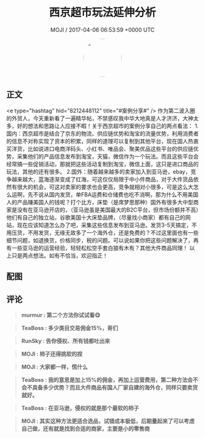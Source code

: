 <h1 align="center">西京超市玩法延伸分析</h1>
<p align="center">
    <a>MOJI / 2017-04-06 06:53:59 &#43;0000 UTC</a>
</p>

<div align="center">
    <img src="https://images.zsxq.com/FpQ7GYdIcQCWRvkzfRNBtrACxn_y?e=1590940799&amp;token=kIxbL07-8jAj8w1n4s9zv64FuZZNEATmlU_Vm6zD:Ke4gu1rnxYjG0mIj0gJbtV1P0BQ=" width="100" height="100" style="border:1px solid;border-radius:50%; color:#ffffff"/>
</div>

## 正文

<div>
&lt;e type=&#34;hashtag&#34; hid=&#34;8212448112&#34; title=&#34;#案例分享#&#34; /&gt; 作为第二波入圈的外贸人，今天重新看了一遍精华帖，不禁感叹我中华大地真是人才济济，大神太多，好的想法和思路让人应接不暇！关于西京超市的案例分享自己的两点看法：
1.国内：西京超市是结合了京东的物流、供应链优势和淘宝的流量优势，利用消费者的信息不对称实现了资本的积累，同样的道理可以复制到其他平台，现在国人热衷买洋货，比如说进口电商洋码头、小红书、唯品会、聚美优品这些平台的供应链优势，采集他们的产品信息发布到淘宝，天猫，微信作为一个玩法。而且这些平台会经常搞一些促销活动，那就把这些活动复制到淘宝，微信上面，这只是进口商品的玩法，其他的还有很多。
2.国外：随着越来越多的卖家加入到亚马逊，ebay，竞争越来越大，蓝海逐渐变成了红海，可这仅仅局限于中小件商品，对于大件货品依然有很大的机会，可这对卖家的要求也会更高，竞争就相对小很多，可是这么大怎么运啊，先不说从国内发货，单FBA运费和仓储费也吃不消啊，那为什么不用美国人的产品赚美国人的钱呢？打个比方，床垫（是席梦思那种）国外有很多大中型商家是没有在亚马逊开店的，（亚马逊虽是美国最大的B2C平台，但市场份额并不高）他们有自己的独立站，谷歌美国十大床垫品牌，（尽量找小商家）都有自己的网站，现在应该知道怎么办了吧，采集这些信息发布到亚马逊。发货3-5天搞定，不用压货，不用发货，无缘无故多了一个海外仓，还是免费的？不过这里面也有一些细节问题，如退换货，价格同步，税的问题。可以说如果你把这些问题解决了，再有一些亚马逊的运营经验，轻轻松松空手套白狼有木有？其他大件商品同理！
以上只是两点想法。如有不恰当，欢迎指正！
</div>

## 配图
<div class="image" align="center">

</div>

## 评论

<div align="left">
<div>

<blockquote >
<span> <strong>murmur : 第二个方法你试试看😋 </strong></span>
</blockquote>

<blockquote >
<span> <strong>TeaBoss : 多少类目交易佣金15%，哥们 </strong></span>
</blockquote>

<blockquote >
<span> <strong>RunSky : 告你侵权、所有钱都吐出来 </strong></span>
</blockquote>

<blockquote >
<span> <strong>MOJI : 柿子还得挑软的捏 </strong></span>
</blockquote>

<blockquote >
<span> <strong>MOJI : 大家都一样，慌什么 </strong></span>
</blockquote>

<blockquote >
<span> <strong>TeaBoss : 我的意思是加上15%的佣金，再加上运营费用，第二种方法会不会不具备多少优势？而且大件商品有国人厂家自建的海外仓，同样只要卖货就好。 </strong></span>
</blockquote>

<blockquote >
<span> <strong>TeaBoss : 在亚马逊，侵权的就是那个最软的柿子 </strong></span>
</blockquote>

<blockquote >
<span> <strong>MOJI : 其实这种方法更适合选品，试错成本极低，后期量起来了可以考虑自己做，还有就是找到合适的商家，主要是小的零售商 </strong></span>
</blockquote>

</div>
</div>